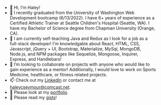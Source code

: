 - 👋 Hi, I’m Haley!
- 👀 I recently graduated from the University of Washington Web Development bootcamp (6/13/2022). I have 6+ years of experience as a Certified Athletic Trainer at Seattle Children's Hospital (Seattle, WA). I have my Bachelor of Science degree from Chapman University (Orange, CA).
- 🌱 I am currently self-teaching Java and Redux as I look for a job as a full-stack developer! I'm knowledgable about React, HTML, CSS, Javascript, jQuery + UI, Bootstrap, Materialize, MySql, MongoDB, Node.js, and NPM packages like Sequelize, Mongoose, Inquirer, Express, and Handlebars!
- 💞️ I’m looking to collaborate on projects with anyone who would like to gain experience as a mentor! Additionally, I would love to work on Sports Medicine, healthcare, or fitness related projects. 
- 📫 Check out my [LinkedIn](https://www.linkedin.com/in/haley-seymour-lat-atc-a5b01052/) or contact me at haleycseymour@comcast.net. 
- 📖 Please look at my [portfolio](https://haleysportfolio.herokuapp.com/). 
- 📖 Please read my [gists](https://gist.github.com/hseymo)! 

<!---
hseymo/hseymo is a ✨ special ✨ repository because its `README.md` (this file) appears on your GitHub profile.
You can click the Preview link to take a look at your changes.
--->
